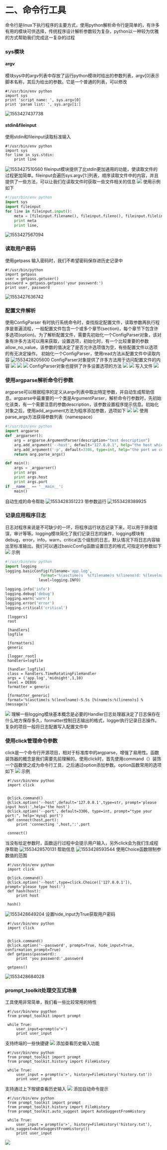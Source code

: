 # 二、命令行工具

命令行是linux下执行程序的主要方式，使用python解析命令行是简单的，有许多有用的模块可供选择，传统程序设计解析参数较为复杂，python以一种较为优雅的方式帮助我们完成这一复杂的过程

### sys模块

#### argv

模块sys中的argv列表中存放了运行python模块时给出的参数列表，argv[0]表示脚本名称，其后为给出的参数。它是一个普通的列表，可以修改

```
#!/usr/bin/env python
import sys
print 'script name: ', sys.argv[0]
print 'param list: ', sys.argv[1:]
```
![1553427437738](assets/1553427437738.png)

#### stdin&fileinput

使用stdin和fileinput读取标准输入

```
#!/usr/bin/env python
import sys
for line in sys.stdin:
    print line
```
![1553427510560](assets/1553427510560.png)
fileinput模块提供了比stdin更加通用的功能，使读取文件的过程更加简单。fileinput会遍历sys.argv[1:]列表，顺序读取文件中的内容，并且提供了一些方法，可以让我们在读取文件时获取一些文件相关的信息
![](https://upload-images.jianshu.io/upload_images/10339396-57a1e409592c8bfe.png?imageMogr2/auto-orient/strip%7CimageView2/2/w/1240)
使用示例如下
```python
#!/usr/bin/env python
import sys
import fileinput
for line in fileinput.input():
    meta = [fileinput.filename(), fileinput.fileno(), fileinput.filelineno(), fileinput.isfirstline(), fileinput.isstdin()]
    print meta
    print line,
```
![1553427567094](assets/1553427567094.png)

### 读取用户密码

使用getpass
输入密码时，我们不希望密码保存进历史记录中

```
#!/usr/bin/python
import getpass
user = getpass.getuser()
password = getpass.getpass('your password:')
print user, password
```
![1553427636742](assets/1553427636742.png)

### 配置文件解析

使用ConfigParser
有时执行系统命令时，查找指定配置文件，读取参数再执行程序是普遍流程，一般配置文件包含一个或多个章节(section)，每个章节下包含许多选项(option)。为了解析配置文件，需要先初始化一个ConfigParser对象，该对象有许多方法可以用来获取，设置选项，初始化时，有一个比较重要的参数allow_no_value，该参数的值决定了是否允许选项值为空，有些配置文件以选项的有无决定操作。
初始化一个ConfigParser，使用read方法从配置文件中读取内容
![1553428205600](assets/1553428205600.png)
ConfigParser对象提供了许多方法用于访问配置文件的内容
![](https://upload-images.jianshu.io/upload_images/10339396-d6e7eee7cf70a3a6.png?imageMogr2/auto-orient/strip%7CimageView2/2/w/1240)
![](https://upload-images.jianshu.io/upload_images/10339396-c6b49b51a4073d46.png?imageMogr2/auto-orient/strip%7CimageView2/2/w/1240)
![](https://upload-images.jianshu.io/upload_images/10339396-290182b52669db8c.png?imageMogr2/auto-orient/strip%7CimageView2/2/w/1240)
ConfigParser对象也提供了许多设置选项的方法
![](https://upload-images.jianshu.io/upload_images/10339396-eeaa6b06e650b6c1.png?imageMogr2/auto-orient/strip%7CimageView2/2/w/1240)
![](https://upload-images.jianshu.io/upload_images/10339396-58b8a4411b920b53.png?imageMogr2/auto-orient/strip%7CimageView2/2/w/1240)
写入文件
![](https://upload-images.jianshu.io/upload_images/10339396-66f4501b7ecd107e.png?imageMogr2/auto-orient/strip%7CimageView2/2/w/1240)



### 使用argparse解析命令行参数

argparse可以根据程序的定义从argv列表中取出特定参数，并自动生成帮助信息。argparse中最重要的一个类是ArgumentParser，解析命令行参数时，先初始化该类，有一个需要注意的参数description，该参数设置程序提示信息。初始化对象之后，使用add_argument方法为程序添加参数，选项如下
![](https://upload-images.jianshu.io/upload_images/10339396-c8513e1ea587dc7d.png?imageMogr2/auto-orient/strip%7CimageView2/2/w/1240)
![](https://upload-images.jianshu.io/upload_images/10339396-a493cce2451cc89b.png?imageMogr2/auto-orient/strip%7CimageView2/2/w/1240)
使用parse_args方法获得参数列表（namespace）


```python
#!/usr/bin/env python
import argparse
def _argparser():
    arg = argparse.ArgumentParser(description="test description")
    arg.add_argument('--host', default="127.0.0.1", help="the host which we will connect", dest="host")
    arg.add_argument('-p', default=3306, type=int, help="the port we connect",dest="port")
    return arg.parse_args()

def main():
    args = _argparser()
    print args
    print args.host
    print args.port
if __name__ == '__main__':
    main()
```

自动生成的命令帮助
![1553428351223](assets/1553428351223.png)
带参数运行
![1553428389925](assets/1553428389925.png)

### 记录应用程序日志

日志对程序来说是不可缺少的一环，将程序运行状态记录下来，可以用于排查错误，审计等等。logging模块简化了我们记录日志的操作，logging模块有debug，error，info，warn，critical五个级别的日志，默认情况下将日志内容输出至标准输出。我们可以通过basicConfig函数设置日志的格式,可指定的参数如下
![](https://upload-images.jianshu.io/upload_images/10339396-3aa5812e11a21a3d.png?imageMogr2/auto-orient/strip%7CimageView2/2/w/1240)
示例

```python
#!/usr/bin/env python
import logging
logging.basicConfig(filename='app.log',
                format='%(asctime)s  %(filename)s %(lineno)d: %(levelname)s  %(message)s',
               level=logging.INFO)

logging.info('info')
logging.debug('debug')
logging.warn('warn')
logging.error('error')
logging.critical('critical')
```


     [loggers]
     root
     
     [handlers]
     logfile
     
     [formatters]
     generic
     
     [logger_root]
     handlers=logfile
     
     [handler_logfile]
     class = handlers.TimeRotatingFileHandler
     args = ('app.log','midnight',1,10)
     level = DEBUG
     formatter = generic
     
     [formatter_generic]
     format='%(asctime)s %(levelname)-5.5s [%(name)s:%(lineno)s] %(message)s'

![](https://upload-images.jianshu.io/upload_images/10339396-461ce316fce207bb.png?imageMogr2/auto-orient/strip%7CimageView2/2/w/1240)
理解一些logging模块基本概念是必要的Handler日志处理器决定了日志保存在什么地方保存多久，formatter控制日志输出的格式，logger执行记录日志操作。复杂的项目一般将日志配置写入配置文件中

### 使用click管理命令参数

click是一个命令行开源项目，相对于标准库中的argparse，增强了易用性。函数装饰器的概念是我们需要先前理解的。使用click时，首先使用command（）装饰一个函数使之成为命令行工具，之后通过option添加参数。option函数常用的选项如下
![](https://upload-images.jianshu.io/upload_images/10339396-065db61fcd6c73ae.png?imageMogr2/auto-orient/strip%7CimageView2/2/w/1240)
示例

```
 #!/usr/bin/env python
 import click
 
 
 @click.command()
 @click.option('--host',default='127.0.0.1',type=str, prompt='please input host:',help='the host')
 @click.option('--port', default=3306, type=int, prompt="type your port:", help='mysql port')
 def connect(host,port):
     print 'connecting ',host,':',port
 
 connect()
```
当没有给定参数时，函数运行过程中会提示用户输入，另外click会为我们生成程序帮助
![1553428570131](assets/1553428570131.png)
帮助信息
![1553428593544](assets/1553428593544.png)
使用Choice函数限制参数值的范围
```
 #!/usr/bin/env python
 import click
 
 @click.command()
 @click.option('--host',type=click.Choice(['127.0.0.1']), prompt='please type host:')
 def hash(host):
     print host
 
 hash()
```
![1553428649204](assets/1553428649204.png)
设置hide_input为True获取用户密码
```
 #!/usr/bin/env python
 import click
 
 
 @click.command()
 @click.option('--password', prompt=True, hide_input=True, confirmation_prompt=True)
 def getpass(password):
     print 'you password:',password
 
 getpass()
```
![1553428684028](assets/1553428684028.png)

### prompt_toolkit处理交互式场景

工具使用非常简单，我们看一些比较常用的特性

```
 #!/usr/bin/env pypthon
 from prompt_toolkit import prompt
 
 while True:
     user_input=prompt(u'>')
     print user_input
```
支持终端的一些快捷键
![](https://upload-images.jianshu.io/upload_images/10339396-38c7a04bc893cfb2.png?imageMogr2/auto-orient/strip%7CimageView2/2/w/1240)
添加查看历史输入功能
```
 #!/usr/bin/env python
 from prompt_toolkit import prompt
 from prompt_toolkit.history import FileHistory
 
 while True:
     user_input = prompt(u'>', history=FileHistory('history.txt'))
     print user_input
```
支持通过上下按键查看历史输入
![](https://upload-images.jianshu.io/upload_images/10339396-3ad9891811ca3f8d.png?imageMogr2/auto-orient/strip%7CimageView2/2/w/1240)
添加自动命令提示
```
 #!/usr/bin/env python
 from prompt_toolkit import prompt
 from prompt_toolkit.history import FileHistory
 from prompt_toolkit.auto_suggest import AutoSuggestFromHistory
 
 while True:
     user_input = prompt(u'>', history=FileHistory('history.txt'), auto_suggest=AutoSuggestFromHistory())
     print user_input
```
![](https://upload-images.jianshu.io/upload_images/10339396-2f086335e95eca17.png?imageMogr2/auto-orient/strip%7CimageView2/2/w/1240)








​    
















​      